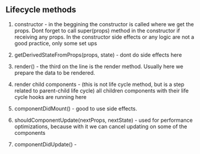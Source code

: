 ## Lifecycle methods

1. constructor - in the beggining the constructor is called where we get the props. Dont forget to call super(props) method in the constructor if receiving any props. In the constructor side effects or any logic are not a good practice, only some set ups

2. getDerivedStateFromProps(props, state) - dont do side effects here

3. render() - the third on the line is the render method. Usually here we prepare the data to be rendered.

4. render child components - (this is not life cycle method, but is a step related to parent-child life cycle) all children components with their life cycle hooks are running here

5. componentDidMount() - good to use side effects.

6. shouldComponentUpdate(nextProps, nextState) - used for performance optimizations, because with it we can cancel updating on some of the components

7. componentDidUpdate() -
